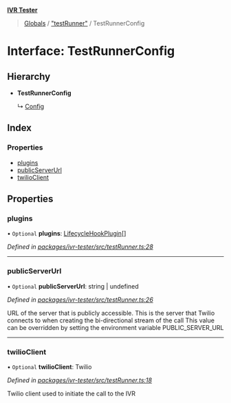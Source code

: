 **[IVR Tester](../README.md)**

> [Globals](../README.md) / ["testRunner"](../modules/_testrunner_.md) / TestRunnerConfig

# Interface: TestRunnerConfig

## Hierarchy

* **TestRunnerConfig**

  ↳ [Config](_config_.config.md)

## Index

### Properties

* [plugins](_testrunner_.testrunnerconfig.md#plugins)
* [publicServerUrl](_testrunner_.testrunnerconfig.md#publicserverurl)
* [twilioClient](_testrunner_.testrunnerconfig.md#twilioclient)

## Properties

### plugins

• `Optional` **plugins**: [LifecycleHookPlugin](_plugins_lifecycle_lifecyclehookplugin_.lifecyclehookplugin.md)[]

*Defined in [packages/ivr-tester/src/testRunner.ts:28](https://github.com/SketchingDev/ivr-tester/blob/19f91d1/packages/ivr-tester/src/testRunner.ts#L28)*

___

### publicServerUrl

• `Optional` **publicServerUrl**: string \| undefined

*Defined in [packages/ivr-tester/src/testRunner.ts:26](https://github.com/SketchingDev/ivr-tester/blob/19f91d1/packages/ivr-tester/src/testRunner.ts#L26)*

URL of the server that is publicly accessible. This is the
server that Twilio connects to when creating the bi-directional
stream of the call
This value can be overridden by setting the environment variable PUBLIC_SERVER_URL

___

### twilioClient

• `Optional` **twilioClient**: Twilio

*Defined in [packages/ivr-tester/src/testRunner.ts:18](https://github.com/SketchingDev/ivr-tester/blob/19f91d1/packages/ivr-tester/src/testRunner.ts#L18)*

Twilio client used to initiate the call to the IVR

